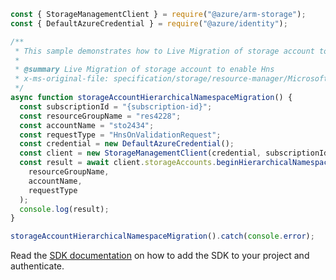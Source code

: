 ```javascript
const { StorageManagementClient } = require("@azure/arm-storage");
const { DefaultAzureCredential } = require("@azure/identity");

/**
 * This sample demonstrates how to Live Migration of storage account to enable Hns
 *
 * @summary Live Migration of storage account to enable Hns
 * x-ms-original-file: specification/storage/resource-manager/Microsoft.Storage/stable/2021-09-01/examples/StorageAccountHierarchicalNamespaceMigration.json
 */
async function storageAccountHierarchicalNamespaceMigration() {
  const subscriptionId = "{subscription-id}";
  const resourceGroupName = "res4228";
  const accountName = "sto2434";
  const requestType = "HnsOnValidationRequest";
  const credential = new DefaultAzureCredential();
  const client = new StorageManagementClient(credential, subscriptionId);
  const result = await client.storageAccounts.beginHierarchicalNamespaceMigrationAndWait(
    resourceGroupName,
    accountName,
    requestType
  );
  console.log(result);
}

storageAccountHierarchicalNamespaceMigration().catch(console.error);
```

Read the [SDK documentation](https://github.com/Azure/azure-sdk-for-js/blob/%40azure%2Farm-storage_17.2.1/sdk/storage/arm-storage/README.md) on how to add the SDK to your project and authenticate.
